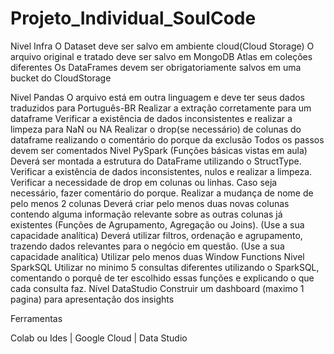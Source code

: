 # Projeto_Individual_SoulCode

Nivel Infra
O Dataset deve ser salvo em ambiente cloud(Cloud Storage)
O arquivo original e tratado deve ser salvo em MongoDB Atlas em coleções diferentes
Os DataFrames devem ser obrigatoriamente salvos em uma bucket do CloudStorage

Nivel Pandas
O arquivo está em outra linguagem e deve ter seus dados traduzidos para Português-BR
Realizar a extração corretamente para um dataframe
Verificar a existência de dados inconsistentes e realizar a limpeza para NaN ou NA
Realizar o drop(se necessário) de colunas do dataframe realizando o comentário do porque da exclusão 
Todos os passos devem ser comentados
Nivel PySpark (Funções básicas vistas em aula)
Deverá ser montada a estrutura do DataFrame utilizando o StructType.
Verificar a existência de dados inconsistentes, nulos e realizar a limpeza.
Verificar a necessidade de drop em colunas ou linhas. Caso seja necessário, fazer comentário do porque.
Realizar a mudança de nome de pelo menos 2 colunas
Deverá criar pelo menos duas novas colunas contendo alguma informação relevante sobre as outras colunas já existentes (Funções de Agrupamento, Agregação ou Joins). (Use a sua capacidade analítica)
Deverá utilizar filtros, ordenação e agrupamento, trazendo dados relevantes para o negócio em questão. (Use a sua capacidade analítica)
Utilizar pelo menos duas Window Functions
Nivel SparkSQL
Utilizar no minimo 5 consultas diferentes utilizando o SparkSQL, comentando o porquê de ter escolhido essas funções e explicando o que cada consulta faz.
Nível DataStudio
Construir um dashboard (maximo 1 pagina) para apresentação dos insights

Ferramentas


Colab ou Ides | Google Cloud | Data Studio
